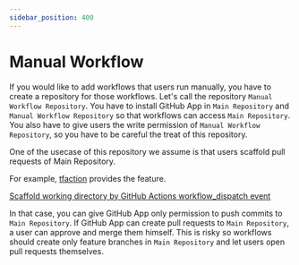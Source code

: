 ```yaml
---
sidebar_position: 400
---
```


# Manual Workflow

If you would like to add workflows that users run manually, you have to create a repository for those workflows.
Let's call the repository `Manual Workflow Repository`.
You have to install GitHub App in `Main Repository` and `Manual Workflow Repository` so that workflows can access `Main Repository`.
You also have to give users the write permission of `Manual Workflow Repository`, so you have to be careful the treat of this repository.

One of the usecase of this repository we assume is that users scaffold pull requests of Main Repository.

For example, [tfaction](https://github.com/suzuki-shunsuke/tfaction) provides the feature.

[Scaffold working directory by GitHub Actions workflow_dispatch event](https://suzuki-shunsuke.github.io/tfaction/docs/feature/scaffold-working-dir)

In that case, you can give GitHub App only permission to push commits to `Main Repository`.
If GitHub App can create pull requests to `Main Repository`, a user can approve and merge them himself. This is risky so workflows should create only feature branches in `Main Repository` and let users open pull requests themselves.
